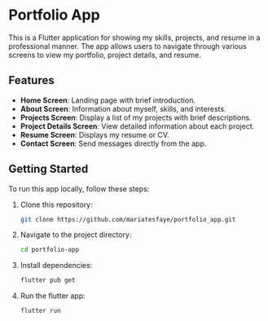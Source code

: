 # Portfolio App

This is a Flutter application for showing my skills, projects, and resume in a professional manner. The app allows users to navigate through various screens to view my portfolio, project details, and resume.

## Features

- **Home Screen**: Landing page with brief introduction.
- **About Screen**: Information about myself, skills, and interests.
- **Projects Screen**: Display a list of my projects with brief descriptions.
- **Project Details Screen**: View detailed information about each project.
- **Resume Screen**: Displays my resume or CV.
- **Contact Screen**: Send messages directly from the app.


## Getting Started

To run this app locally, follow these steps:

1. Clone this repository:

   ```bash
   git clone https://github.com/mariatesfaye/portfolio_app.git
   
2. Navigate to the project directory:
   
    ```bash
   cd portfolio-app
    
4. Install dependencies:
   
   ```bash
   flutter pub get
   
5. Run the flutter app:
   
   ```bash
   flutter run




